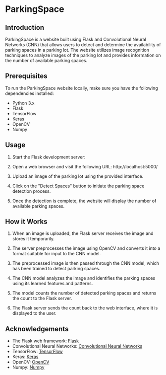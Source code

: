# ParkingSpace

## Introduction

ParkingSpace is a website built using Flask and Convolutional Neural Networks (CNN) that allows users to detect and determine the availability of parking spaces in a parking lot. The website utilizes image recognition techniques to analyze images of the parking lot and provides information on the number of available parking spaces.

## Prerequisites

To run the ParkingSpace website locally, make sure you have the following dependencies installed:

- Python 3.x
- Flask
- TensorFlow
- Keras
- OpenCV
- Numpy

## Usage

1. Start the Flask development server:
2. Open a web browser and visit the following URL: http://localhost:5000/
   
3. Upload an image of the parking lot using the provided interface.

4. Click on the "Detect Spaces" button to initiate the parking space detection process.

5. Once the detection is complete, the website will display the number of available parking spaces.

## How it Works

1. When an image is uploaded, the Flask server receives the image and stores it temporarily.

2. The server preprocesses the image using OpenCV and converts it into a format suitable for input to the CNN model.

3. The preprocessed image is then passed through the CNN model, which has been trained to detect parking spaces.

4. The CNN model analyzes the image and identifies the parking spaces using its learned features and patterns.

5. The model counts the number of detected parking spaces and returns the count to the Flask server.

6. The Flask server sends the count back to the web interface, where it is displayed to the user.


## Acknowledgements

- The Flask web framework: [Flask](https://flask.palletsprojects.com/)
- Convolutional Neural Networks: [Convolutional Neural Networks](https://en.wikipedia.org/wiki/Convolutional_neural_network)
- TensorFlow: [TensorFlow](https://www.tensorflow.org/)
- Keras: [Keras](https://keras.io/)
- OpenCV: [OpenCV](https://opencv.org/)
- Numpy: [Numpy](https://numpy.org/)


